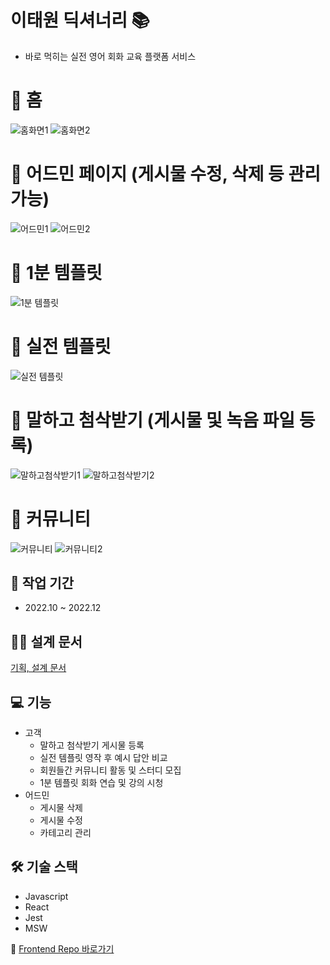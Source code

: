 # 이태원 딕셔너리 📚
- 바로 먹히는 실전 영어 회화 교육 플랫폼 서비스

# 📍 홈
![홈화면1](https://github.com/Seouldream/ItaewonDictionary-frontend/assets/101691259/14f7580d-dbec-4e6a-a89f-d6a5e012925d)
![홈화면2](https://github.com/Seouldream/ItaewonDictionary-frontend/assets/101691259/325a3750-b720-4857-9751-c90f866deea8)


# 📍 어드민 페이지 (게시물 수정, 삭제 등 관리 가능)
![어드민1](https://github.com/Seouldream/ItaewonDictionary-frontend/assets/101691259/9e6db741-f8c4-47b0-8dbd-aa5239a078b0)
![어드민2](https://github.com/Seouldream/ItaewonDictionary-frontend/assets/101691259/49171ab2-8512-44f1-b67e-c0d20fb03fc0)


# 📍 1분 템플릿
![1분 템플릿](https://github.com/Seouldream/ItaewonDictionary-frontend/assets/101691259/9305be4b-8c8d-4e71-a85a-cc72eea68163)


# 📍 실전 템플릿
![실전 템플릿](https://github.com/Seouldream/ItaewonDictionary-frontend/assets/101691259/4dcd5db1-7fb9-4b81-a861-5deeca4a9866)


# 📍 말하고 첨삭받기 (게시물 및 녹음 파일 등록)
![말하고첨삭받기1](https://github.com/Seouldream/ItaewonDictionary-frontend/assets/101691259/9bdcc120-08ca-474d-bc40-cbf19ae110da)
![말하고첨삭받기2](https://github.com/Seouldream/ItaewonDictionary-frontend/assets/101691259/6ae93cf6-93ae-4ccd-bcb1-c107a5197a55)


# 📍 커뮤니티
![커뮤니티](https://github.com/Seouldream/ItaewonDictionary-frontend/assets/101691259/24a6259e-f97d-4091-a926-df7102aa4d17)
![커뮤니티2](https://github.com/Seouldream/ItaewonDictionary-frontend/assets/101691259/94967623-7fe9-479c-8be7-7492172468bd)


## 📆 작업 기간
- 2022.10 ~ 2022.12

## ✍🏻 설계 문서
[기획, 설계 문서](https://docs.google.com/document/d/1COJcCrQJA-JjxxcnpXknHXoQ8zbAcDsgAAGUY4V4XqM/edit?usp=sharing) 

## 💻 기능
- 고객
  - 말하고 첨삭받기 게시물 등록
  - 실전 템플릿 영작 후 예시 답안 비교
  - 회원들간 커뮤니티 활동 및 스터디 모집
  - 1분 템플릿 회화 연습 및 강의 시청 
- 어드민
  - 게시물 삭제
  - 게시물 수정
  - 카테고리 관리

## 🛠️ 기술 스택
- Javascript
- React
- Jest
- MSW

🌴 [Frontend Repo 바로가기](https://github.com/Seouldream/ItaewonDictionary-frontend)
